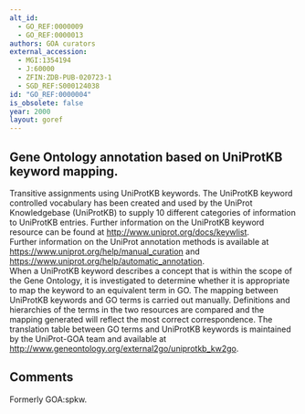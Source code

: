 ```yaml
---
alt_id: 
  - GO_REF:0000009
  - GO_REF:0000013
authors: GOA curators
external_accession: 
  - MGI:1354194
  - J:60000
  - ZFIN:ZDB-PUB-020723-1
  - SGD_REF:S000124038
id: "GO_REF:0000004"
is_obsolete: false
year: 2000
layout: goref
---
```


## Gene Ontology annotation based on UniProtKB keyword mapping.

Transitive assignments using UniProtKB keywords. The UniProtKB keyword controlled vocabulary has been created and used by the UniProt Knowledgebase (UniProtKB) to supply 10 different categories of information to UniProtKB entries. Further information on the UniProtKB keyword resource can be found at http://www.uniprot.org/docs/keywlist. <br>Further information on the UniProt annotation methods is available at  https://www.uniprot.org/help/manual_curation and https://www.uniprot.org/help/automatic_annotation.
<br>When a UniProtKB keyword describes a concept that is within the scope of the Gene Ontology, it is investigated to determine whether it is appropriate to map the keyword to an equivalent term in GO. The mapping between UniProtKB keywords and GO terms is carried out manually. Definitions and hierarchies of the terms in the two resources are compared and the mapping generated will reflect the most correct correspondence. The translation table between GO terms and UniProtKB keywords is maintained by the UniProt-GOA team and available at http://www.geneontology.org/external2go/uniprotkb_kw2go.

## Comments

Formerly GOA:spkw.
